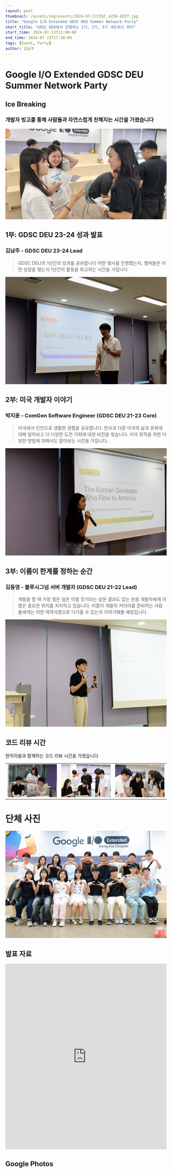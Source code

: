 ```yaml
---
layout: post
thumbnail: /assets/img/events/2024-07-27/DSC_4258-EDIT.jpg
title: "Google I/O Extended GDSC DEU Summer Network Party"
short_title: "GDSC DEU에서 진행하는 1기, 2기, 3기 네트워크 파티"
start_time: 2024-07-13T13:00:00
end_time: 2024-07-13T17:30:00
tags: [Event, Party]
author: 김남주
---
```


# Google I/O Extended GDSC DEU Summer Network Party

## Ice Breaking

### 개발자 빙고를 통해 사람들과 자연스럽게 친해지는 시간을 가졌습니다

![사진](/assets/img/events/2024-07-27/20240727_134048.jpg)

## 1부: GDSC DEU 23-24 성과 발표

### 김남주 - GDSC DEU 23-24 Lead

> GDSC DEU의 1년간의 성과를 공유합니다
> 어떤 행사를 진행했는지, 멤버들은 어떤 성장을 했는지 1년간의 활동을 회고하는 시간을 가집니다

![사진](/assets/img/events/2024-07-27/DSC_4175.JPG)

## 2부: 미국 개발자 이야기

### 박지윤 - ComGen Software Engineer (GDSC DEU 21-23 Core)

> 미국에서 인턴으로 생활한 경험을 공유합니다. 한국과 다른 미국의 삶과 문화에 대해 알아보고 더 다양한 도전 기회에 대한 비전을 찾습니다. 미국 취직을 위한 다양한 방법에 대해서도 알아보는 시간을 가집니다.

![사진](/assets/img/events/2024-07-27/DSC_4180.JPG)

## 3부: 이름이 한계를 정하는 순간

### 김동영 - 블루시그넘 서버 개발자 (GDSC DEU 21-22 Lead)

> 개발을 할 때 가장 힘든 일은 이름 짓기라는 설문 결과도 있는 만큼 개발자에게 이름은 중요한 위치를 차지하고 있습니다. 이름이 개발자 커리어를 준비하는 사람들에게는 어떤 제약사항으로 다가올 수 있는지 이야기해볼 예정입니다.

![사진](/assets/img/events/2024-07-27/DSC_4242.JPG)

## 코드 리뷰 시간

현직자들과 함께하는 코드 리뷰 시간을 가졌습니다

<!-- 테이블의 테두리 강제 삭제 CSS -->
<style>
    table, tr, td {
    border: none !important;
    border-collapse: collapse !important;
}
</style>

<table>
<tbody>
    <td>
    <img src="/assets/img/events/2024-07-27/DSC_4272.JPG">
    </td>
    <td>
    <img src="/assets/img/events/2024-07-27/DSC_4275.JPG">
    </td>
    <td>
    <img src="/assets/img/events/2024-07-27/DSC_4276.JPG">
    </td>
</tbody>
</table>

# 단체 사진

![단체 사진](/assets/img/events/2024-07-27/DSC_4258-EDIT.jpg)

## 발표 자료

<iframe src="https://docs.google.com/presentation/d/e/2PACX-1vRKQXgivTmlFc1eR14I6l_FJhndHoXUbAGDuMgzcq2aIH4d4FSnInnZ1rKJH-1mYLH1rRgDJz-NtnjS/embed?start=false&loop=false&delayms=3000" frameborder="0" width="100%" height="580px" allowfullscreen="true" mozallowfullscreen="true" webkitallowfullscreen="true"></iframe>

## Google Photos

<script src="https://cdn.jsdelivr.net/npm/publicalbum@latest/embed-ui.min.js" async></script>
<div class="pa-gallery-player-widget" style="width:100%; height:580px; display:none;"
  data-link="https://photos.app.goo.gl/njhXvzqUKjUpzyD96"
  data-title=" GDSC DEU Summer Network Party"
  data-description="177 new items · Album by DEU GDSCKR">
  <object data="https://lh3.googleusercontent.com/pw/AP1GczNZ-zYJ0BogyPbLlisDt4Bon9l8-2sWjvE3QdvnBT1DxIi199qeONLhgnRFeSWTdKySN6Q0huWFw4bxR8olHwPKMxr-RE3DUI3ZrHy-vk5rCYRhMLPT=w1920-h1080"></object>
  <object data="https://lh3.googleusercontent.com/pw/AP1GczNRHjGR8qsUooBq65lPl-FDN16wz7ykJVvUl7G50LpR8qQvD45plIfBufY_bBEsGnrdq-82iR9gRjIQ2H9dj3_8SVC8DDx5IkfKDBDxP_XUOat6xYeL=w1920-h1080"></object>
  <object data="https://lh3.googleusercontent.com/pw/AP1GczPNfSK70EmZdfkKcN2jzZJr7OWTxpwzEBMkLaPA2okOFLiR8QTmxAShT3WTrMIaMN876EVKJypXXNXVWz4VWpo86xNn9tzBRYOyostoXAoGaOjFPf-q=w1920-h1080"></object>
  <object data="https://lh3.googleusercontent.com/pw/AP1GczPDU8qQAIQ0DGhfFq_zg68kvjNo7-DuaTowCyp-Qa4HMdorniJZ0RwnJBGfykgvK1yKwXGStf5TWV4eDaxFL-BhdXMXVR_bH0ScKgA1-u7jw6YkkXwA=w1920-h1080"></object>
  <object data="https://lh3.googleusercontent.com/pw/AP1GczOjhCqWXPqfDQArR0xnt5epExEFcOdg5L05hMcBQZzO7guQFDa762OzbEJQ67SKlci1Qgd630FQ8ojxHxVZJxDwM0S2qJFm2lY2YDxjNriUTEioVKir=w1920-h1080"></object>
  <object data="https://lh3.googleusercontent.com/pw/AP1GczMtGurAPkSrKfKZM8252p6q5T65IVqN51IKhJ1GbCxS-x0r0vHwjL4h8ig3qD7rKEdCP14Qcw8fUqgNJg3Zjw1Hpom9SfYIOhdU4YbTaeg6Ldv0BEai=w1920-h1080"></object>
  <object data="https://lh3.googleusercontent.com/pw/AP1GczPlYTPwmtj36RJgzfynJlx7tnNyLWtewK_bec_j0EzYRYxxnExPX9XeIwlG2E4V7wjcRRw46B_zZp9YR1rA21xQ3iNg3I2uG0Uf7cie8ed4wd5jgzIb=w1920-h1080"></object>
  <object data="https://lh3.googleusercontent.com/pw/AP1GczO3ujejK8Z8uJ7Y3W54P4BJeSyVZtDFepv-mMWqXO9HXVp_1Dmc9AwAZ_v6qzV_RxU_XR5s5kC5cKPVmqk49XakE0E9c2X0RJOkKUVIy1du-h0XtfL6=w1920-h1080"></object>
  <object data="https://lh3.googleusercontent.com/pw/AP1GczN5fN5Ok1Q8ZcPqZP8GJn3LF3Yl0XKPpLXj9I2QdGgS5hOOVOqV7CDVEcYNZgnjeAgqLSWjIm9Rm3i9VNAmDfurUCHbBfFdsmsU14S6ef4bBv59Aj_v=w1920-h1080"></object>
  <object data="https://lh3.googleusercontent.com/pw/AP1GczOA2ZTk3j9s6IJApxYqWYSyeakA6yKFW5z4kKSFzJVB6-qpxTWwG9sGRx1xWUAVpgkrjY5hHfexr56I0QXD02Klhxua44-XQ5f5mpleUX5VDWF_42Vn=w1920-h1080"></object>
  <object data="https://lh3.googleusercontent.com/pw/AP1GczOC88hLNfQG5PSQX5Rf_vMLaFFPgaPxvj-hYevUZe7Yhqt--p18rGvqaIkzYm3lJJ8ApR73_Zxn05eVnJtBwdSmFu_U5qTWhKbdMiRen44AGpSGG1jh=w1920-h1080"></object>
  <object data="https://lh3.googleusercontent.com/pw/AP1GczMju8rVETqjJixnzdZJjx_v5t4yUSyg6h69_woilUVJp-Il4Q4Yd9fF3pQ-JDCrLel14cLBnLKUUlABX5-Pw7SrMto0XNwsOiY1KOu7Chlaz8cEHvLA=w1920-h1080"></object>
  <object data="https://lh3.googleusercontent.com/pw/AP1GczOHxsjhBYaPtdF6wNSaLMniC6B7IEbVg1Kos7FkTT4JXrEyLMktXbFQG8zlHD4ZKNJmeVjPvosgCarTbxeXWnlZdVxaITwuZswx0YNUKS5LHW_S01dU=w1920-h1080"></object>
  <object data="https://lh3.googleusercontent.com/pw/AP1GczOG0uLn9zL0AjfGj5YrUqJyorU0CWCX7q9KKNlwU2Pqq8gqIt_VUwokqIJGBN1BfgWW7x7L3Gez5nsMgHAyqmVf0L91yR3i1AlDxHQFNa1IBil080Lb=w1920-h1080"></object>
  <object data="https://lh3.googleusercontent.com/pw/AP1GczMOLt5ooKxL4hOzQSQKRX4TRnzM8adf5iRp8vIKvFquBLQYj190ttLkCD6dYXbUHkMNARGZsJGnRf8a1oKphXg8Fju0E7prfz9JadhcV1JdEcqyO_BQ=w1920-h1080"></object>
  <object data="https://lh3.googleusercontent.com/pw/AP1GczMUCmzLAY5l8mT9GmkHyL1s2Gtzwj4LXOXNC6sOI37qhsi3uyeldubaK3G4Wsiwm3oEvIx-B2HLv24WoPIxsKO0o06Jb_8YEULjP9fSL-gvZUHTPX2L=w1920-h1080"></object>
  <object data="https://lh3.googleusercontent.com/pw/AP1GczNE5LohmiNqUwYx2IZ_3dqLqjh1GOCZft67mJvowEiivNHNU6Y39qUWdzJulBo5S9AZseGEY7B7KRfpKi6GpEzxFPCACdvXbqbjPYBtyHXphN2sMZKu=w1920-h1080"></object>
  <object data="https://lh3.googleusercontent.com/pw/AP1GczNMeAXESVVEwM-81SEYy7Fx0tETQ4vNsKtJbcWalhr7iDTHdaVROgq2qZWRUtpKxTErVH04iQCZHQ9e3Gij7GB32TfQcQua_PMDMGCrVY54cPEr4Po-=w1920-h1080"></object>
  <object data="https://lh3.googleusercontent.com/pw/AP1GczNaFbW0OftV8_S_9Dcy0Elk4i5RvhW4XJegl1du1NdImLSnXuuzXWN9RtJAhYhbO7lKZ9HrzZ4NEAbqyuRSx2JR60fLpyl5m1q-fsqgR2Z3PnGJi0XZ=w1920-h1080"></object>
  <object data="https://lh3.googleusercontent.com/pw/AP1GczPM1o8sGYEsJKWV_ufESwOjMlZ6x_T1uuANsLEewQQe_ybHMt7TG94h9RB1ZJlytDzN741CzLFdVg8RlPZaP8WrXKwwNF12LoeLbxfx57O_ucTqIv8f=w1920-h1080"></object>
  <object data="https://lh3.googleusercontent.com/pw/AP1GczPGFOYKHgj2tH5MG-qt0NrQV-8SNHXdbHCgHGPWihuQ_djNl87fQ-J7RRA0gYlNRL7EYeFatFWTFuIKgHzXK91ICyxX5HcOr6Y2FIGu66TKB9RY-3Fb=w1920-h1080"></object>
  <object data="https://lh3.googleusercontent.com/pw/AP1GczNKVvlaO4SRP_o024ndlBpF1CvUEFGJQFEhBvjQ7Hp3OGk3IkrFU346vt-kXyahNKIX1eRTwQDBLR514-CjZR2EbhMX437HmZ65SiZMUGXhKXP5Dvs-=w1920-h1080"></object>
  <object data="https://lh3.googleusercontent.com/pw/AP1GczPuJAEROJL-j9uq2U3USGDDASxy41xkAhzQFOEfirVtK-mEyVmyPHiKvaqN4Aen-ezF8sDJUh-ZTM-wFyz_OTESEQ-129IWLrfC1oi68M2LOnCU-yZt=w1920-h1080"></object>
  <object data="https://lh3.googleusercontent.com/pw/AP1GczNxX26A6qMN7elcj08EqkyjCoXFCclEUc9kgCbbptjWg4trFWc9Qho0eYiU-xrtDSgXSy_twUSs7xgbEwt7Or7OUYCO_iJAdmZb59fwKsURn_X_c-RX=w1920-h1080"></object>
  <object data="https://lh3.googleusercontent.com/pw/AP1GczP1tPJSWhxUwRFLuWxXx1joyjeuW-bQNuY1j3soK8PiyVcX3cTwRjmapEtSxOFW_gGI8WX_HJnh3brAd5_Hc76H9skxr8bvjzMUB0oRT7yEOGLeueRf=w1920-h1080"></object>
  <object data="https://lh3.googleusercontent.com/pw/AP1GczOzh7doTK8yk3kxtjGOu3LGYtDpp6wqh7B9NDDHV6wUWaTC4-heRzILXWVNXGuFCouSDHVeTSgZQfN3KTPLiEDI6ghPBXFSBrsOOUbFmYqimc1ub4bk=w1920-h1080"></object>
  <object data="https://lh3.googleusercontent.com/pw/AP1GczOw597ryTWusEqeamjlefs7hAk6jB8AMgdxDm_5_9vvsvonuFE1lWOrayqWYXCZYau1G9VvWHWAxPMwghvmqWUJcX0o07YMmtEIJJCc8_u9wY9OetO0=w1920-h1080"></object>
  <object data="https://lh3.googleusercontent.com/pw/AP1GczMo-IJk6GstshraBwCwgWh5GTHvGFdLQ50mFRfCQKPQB6qePr62F46Xp3AI-uzB04h0exOHh9hNPWJaHwsWm97QEy7fd3gqqRTvzuw1KZw51eOTQVLF=w1920-h1080"></object>
  <object data="https://lh3.googleusercontent.com/pw/AP1GczMKq_JRRJFnh4jWEd_ugnVxT6P-YYU9NZuwXGQyceMagC6EBw4tPGbtNJuH5gQDcGL4MhoAJv1vYFeX4GSvAMDau3R_J93hFcYQNKFr6Er9wXwMd8y0=w1920-h1080"></object>
  <object data="https://lh3.googleusercontent.com/pw/AP1GczMSQYDQNvpIus_-NwG0EH2A3FiF6tssHWDvRCaxsHSFEz7Hl9TMUQRzpbdLQ2N2DVA1uzD_E-34iVeiNx7H6ipXSl2xmFY9fDm3GqhxMGykMxcxmbVj=w1920-h1080"></object>
  <object data="https://lh3.googleusercontent.com/pw/AP1GczOAp1LA2m_6o7cW3UldAFBnHbZINPRn-3sonNJquuImf9eTKGR-ZIgP-j1RN1yXCDlgMNDwOsZhPkW2MYTbMwEnEnuS9GEDesS6G4HzUSgrm7HdM8Zs=w1920-h1080"></object>
  <object data="https://lh3.googleusercontent.com/pw/AP1GczNuk_PmEM0yNK7SNCkFNxkt6hlzZ_RcXfaNcwQEhEYrV5Nrub_J8Z23hm8sLMJVLqMeXLUIhmmh_Rg9fTJOhUO9fO4-gBmUpdLXaFDmIjRKlQY1qqIa=w1920-h1080"></object>
  <object data="https://lh3.googleusercontent.com/pw/AP1GczMqQUEpBT12LOTjhxUmPd6PrrmVarJiHqgZEvvxKI98B_T5PdQgR1BFl4VkToSgn0tRCtOKQJvhWkXiSqkWOySVVh8uAjap9RV5vlySALeksCTjxk1u=w1920-h1080"></object>
  <object data="https://lh3.googleusercontent.com/pw/AP1GczMFT_imkSNpo2yE87uS5522__n1ujENGT1uSJv8DLyrtGfwVxBROCjQF0iEdPyPhEI-QF1Qa0svom36SuKnHqJGkmqgTd4NDm2phXAaqjNcQOvKMMzd=w1920-h1080"></object>
  <object data="https://lh3.googleusercontent.com/pw/AP1GczOBDBwQVayYsnA0_v1t4o6QXuQl1IpU2HyLElW2ux1egRXnk7ASRCjguaOf3NN_wLc6CraYtz5w6Xm6yiOsz2Fy9U3x7JPTwU97Pf6wMrSU4F80IHGP=w1920-h1080"></object>
  <object data="https://lh3.googleusercontent.com/pw/AP1GczPSP1sw8cvpmGS-YV212_XwhXub_BgPb9AbZl3_6cON7CwRPCGo4SpUsxcB7fRdaGfYopakOyHXTCHcvthG-3pW0b3c_eUJ0BnHIbPcmjF7N214vHJp=w1920-h1080"></object>
  <object data="https://lh3.googleusercontent.com/pw/AP1GczPsAxpokl91mM5gXsm1nvthURkqLW-yaUDIverswfxoeKFh3GIVWH0ykKqAu3U5YIE5jdoYG4voTwRyWImmyEpaXdTHslNkML3O0HrwP5bFgBWIjjdd=w1920-h1080"></object>
  <object data="https://lh3.googleusercontent.com/pw/AP1GczPitv33pnIyYhlWJAqiXyItGDysiiGA887ChUqb396PGwY49fyN-ww3klVVn8YIo3c0xZSCOWgEvH81siE2gPaeDqYttiYBIuIVXG_3KrXT06t8LqLR=w1920-h1080"></object>
  <object data="https://lh3.googleusercontent.com/pw/AP1GczO8kM7BmCgmW8TRTKovP6wZbsLdwbhew7vxtHP3jXOhqUl9TBkQm5GGQ15UQztUrxX5Q5nMyJpmrpGYCPDIFGOcPVuWCiIrBIZeEJ6Lo1PN5WvmJMX6=w1920-h1080"></object>
  <object data="https://lh3.googleusercontent.com/pw/AP1GczN91Sj_E1EaAnRzSXqnPyaihMKzkTlj3BsOES25bA_oN5ISp_nJ_sz2KsgbvkyQ5Fe19k4SEw_RwQU6Jv1IDcdIgYsv2gitI3jKHj09y-np9aafPgUU=w1920-h1080"></object>
  <object data="https://lh3.googleusercontent.com/pw/AP1GczM0mo31FAsAUUmLa_tjrRvgyy_y2YqmzPWIevgENIpSZ8USDN99h4mS3FaRKLkP0feNwU3fqwOqTzEVg84I-S4bxPq3FrCnomTDIsTOotTxXbmR49nP=w1920-h1080"></object>
  <object data="https://lh3.googleusercontent.com/pw/AP1GczNuwqQTMFuqJHAdOL3HhY5CYk86gA0WFxYCyVTty0QAuWwXgoIu_VWU4GAYBFWpVqME6y5jrHx4K9FsNk---H50kaDR9FM9jpEVsfrVCFnwu6b3VarH=w1920-h1080"></object>
  <object data="https://lh3.googleusercontent.com/pw/AP1GczOsQYmS2dF8k1fQxluP2Tauev4H-NyoT-NarjuwJDtmDtfuToIOJ191BmC5q8uz9MYV8Fmc25v11DVbS5zghrecj32vkNf6z_AUieU5rRkRwCS9qOjy=w1920-h1080"></object>
  <object data="https://lh3.googleusercontent.com/pw/AP1GczM0JoBFFP9eg37IJtIa_UwrBGfSS3WzIt7X4xQwnrF8THuQdPROvpPl2bBhCgkQhQjNE_wlNb0VvyZtFn7Vky3dWzZX2c6r7Wz9ctNrEaciKncRVnHl=w1920-h1080"></object>
  <object data="https://lh3.googleusercontent.com/pw/AP1GczMwSClYtE7qoVcpl3-2wP9vRD2KOsdw7Lip59LZ2DJwogAEcE2Q9gmOyDvzgbDjGV-CdGwBzX1s9CLAQnTPNKYDIOd9YGuSd8vd0QfN5ZKBUzMsrd3w=w1920-h1080"></object>
  <object data="https://lh3.googleusercontent.com/pw/AP1GczPe79YzqDSFZfOBlf814VVqkCRIOGMz-f5BuDhG_lTl-wJGbej9qiBEInEnpyUAxUXIrrxOQTpiqTPVuXrlssjb2fZfUeED8C_Lb0oqDwu1lWQhLk2E=w1920-h1080"></object>
  <object data="https://lh3.googleusercontent.com/pw/AP1GczN3TUCB-rNOC6uGTnmsPMxnXaZKSUTrCeOjjxHYpaR7ryZPxoHl0EZGFzw2hdYjcOuji70QZ4daULR_3nQKM97qoHHEx5mii-MOCsKm_nh1RwLl4KBY=w1920-h1080"></object>
  <object data="https://lh3.googleusercontent.com/pw/AP1GczNkWDeyWtfaHuMTdX4avS_B-F0VxNCnT9t3KfGm5ylEzr_fK6TsPhad8p8WF_2_U_1yUjs6uM95XreKpSHxBgXjWaORaixnrQLa7g33nRVeI9D3QRgL=w1920-h1080"></object>
  <object data="https://lh3.googleusercontent.com/pw/AP1GczPuJlUAJGBWIpykboMXLqqnM5PdW-bu9VNudmcqFByVpllh-w-uNV0ng1UbW1V1qTaBVxSdxAMuz4Hjz8_iwcWqbmpDmdSE0IrvJbW7CmTpwjPh8zLd=w1920-h1080"></object>
  <object data="https://lh3.googleusercontent.com/pw/AP1GczNF3GFLCfZ-7yLPd0dYkzAdVmg3Uz3Jf1TKMeHWzpjS4WEdeyilKhodH0vwzCBMH0NXYRaVf-S1qH2JOyBpHEkgwHwBmiRaQsSSiiQFUm_6CX_KhNew=w1920-h1080"></object>
  <object data="https://lh3.googleusercontent.com/pw/AP1GczNMfaC-x03Y-M3WpnGiCW4EbR9OxsLMKDrU4HuK6AJ35vYSuRGcZa97_p09GRiKMCjVKiDBslQ_yjEA1XMSDkx1IPjKSlkScC6bka5qd9VS_ZUILnzz=w1920-h1080"></object>
  <object data="https://lh3.googleusercontent.com/pw/AP1GczMmr9EGJfnKBarrHzAmNjGk4feXoiwENGlZDsuaSsI_BeRSgFQ0ZLZJ_IHjiCidjCAEk_VL_Ngyba8yeb9DfDeXtQfiHKhYNfa9QJDVitXjPw1BV7_Y=w1920-h1080"></object>
  <object data="https://lh3.googleusercontent.com/pw/AP1GczM2BEMEpQt8dXQuznH0mC5JlmQvIdhAyZ7btuGYvCgNp131X6UfcDom9a_8Tr1sbsnkmJanaq3F1RDbT07dM4FWPABhOGHYdlTAkBW8ipP4RQpTTI-O=w1920-h1080"></object>
  <object data="https://lh3.googleusercontent.com/pw/AP1GczNRBYUzC-XibW-QPBW0T1xgFK5QGsfIj2pk0rOgX-DRoRuH55A7cG3F4PPDoVb2OGsb8Cdr8z8P6H5XwA3xPPrnYqqH6NuRnTX5Fz3OV8sR4oXxmtOT=w1920-h1080"></object>
  <object data="https://lh3.googleusercontent.com/pw/AP1GczOpahnyHrQPicF2k2dEEMp_JKTX4D6AfxNI0QhPEGoTBsvsCyFH6vgFBxWsbZWCuiUIFtu5Lp2HZwnD-PEzwMCbQ2f9qgVusaWzuq-bjEfKmf1v2mUD=w1920-h1080"></object>
  <object data="https://lh3.googleusercontent.com/pw/AP1GczM5izAWmbJob53KHXHDWlqZcYWps492Z5vbiPrAKfuaK2A9KM6nxL6eMNNFUbqEiEEuuZufTOkNBdiW8hGRm_WtQ9gU-eept6UnBuS6NqdtCNUSi7LJ=w1920-h1080"></object>
  <object data="https://lh3.googleusercontent.com/pw/AP1GczONViRDTzg-b8M4qLVQlApXin8kTkbirLbCBEtU3RLoiZlCdSHuG3BJnmLk_w5abg2plh4vWvTxGdOVuOrixld_hjarsVZ8Aqh9JLN3qv0XJgb-QkNr=w1920-h1080"></object>
  <object data="https://lh3.googleusercontent.com/pw/AP1GczNyE7BfeKt9uq5w4UX69-OkGGRvP9JYFQCvLQbtquHKo-Uib2wpHGShaV2M8J1Xxq-HwpHDzcAMgy3cvNkw5bvuX8AhEA6PExMl59_g_iXbjOwY_nXC=w1920-h1080"></object>
  <object data="https://lh3.googleusercontent.com/pw/AP1GczOQt5CcvyiHoqopUtGDQ4WM_yQcihA3Eb-eh2tJUO21iKEOWvZr7Qc-EIHHT7XTm3l7r2kNkEL2BQxd7CYQC9ikRPqUPl-uK4H-DXnADWHD3R5IhJYW=w1920-h1080"></object>
  <object data="https://lh3.googleusercontent.com/pw/AP1GczN7Re8DmDQcaNTc5-cLiPCwdN9An3QnlxGdZDiaPsd7_9ydXzGRjIya7VpCfET-TQ8WHqd27-gTJ8nVr2mnNIK_569lZt0GBOSe8B2Swetp1lMO8mx_=w1920-h1080"></object>
  <object data="https://lh3.googleusercontent.com/pw/AP1GczOHmP5QHrvMHwVaIyzBrmEsFmJSRtwizhHfOTVth19uXo0OXbVA9vHdARq0OjcJ8h_Nd_Ydw9txkCyBRoi0qdj7nCzHNO2A2DFe5_dEa-yh20L-N0zT=w1920-h1080"></object>
  <object data="https://lh3.googleusercontent.com/pw/AP1GczM3zvOxlaoobmJWr1No5EaHndyognW95-07CSPHjTHPLELXMaMJt9QG2DQPZXehJLZ-LvdlYegQ1NgADLWsNPEHdOzwATaOuKwbcWL88QJydz9sW0TS=w1920-h1080"></object>
  <object data="https://lh3.googleusercontent.com/pw/AP1GczOD3jk9PrBZk61314kUmv55WxydMVC4CjpR1sJWOYSFGlrzPj935dBVmr4DpDV2snDN-m4mDw5mkEs_vj7LPcfMlimxfN4up8gZ1d3gJI6IeJ7MAa8t=w1920-h1080"></object>
  <object data="https://lh3.googleusercontent.com/pw/AP1GczPwG6v041f0uxkR8RWKmDB_UqSVk1guAhqW4MirSQTcs3EYT27m2wNa8J9HWu_Wr_MieuqON5WG0x2CusdruFcGFHgwFT6Ef9sy0ycli2svlXnaniMD=w1920-h1080"></object>
  <object data="https://lh3.googleusercontent.com/pw/AP1GczN4Uj3nVpwy4ZteC2ErLQKGr-K9auKQINqDMWUkfFFknPiFBOtNL32fpC3OOekI8ANzrleu4nS8kdKqE1qDd92jDZcOZatGot1nyfdicgfHayxMrzdU=w1920-h1080"></object>
  <object data="https://lh3.googleusercontent.com/pw/AP1GczPCZG-LWei0g3FtaI1sqTKGb8ZpUWCVJWVz3F4nmE0HwpSGk3KY3jX9U5odcNuWREf7NlR9P4qrpqoGeSTDYCShj2TcRbyyC0yHvgIwg2sCkCWuJVq3=w1920-h1080"></object>
  <object data="https://lh3.googleusercontent.com/pw/AP1GczNdySGZo_OjQbrG0Vl1mDj9iZELaZkrjED6HXfRPA_sFzKR51RtCP9cOwv_oB4PzK3RBaEcr4XHtTl0rW_NAWQhcMS1fzCNebX3jSv8w1XVyAKUSKPs=w1920-h1080"></object>
  <object data="https://lh3.googleusercontent.com/pw/AP1GczPG3Qw7N4HYrHyIIQsKg5wAE5GLRjRpPgiv7THYNjRrDgaWv0E6AbLyZJ0a8u5e95pBlmPODqNVr89cBdlHxeZLyLOzdzv7TTxGvN2SenteM8xiIYX9=w1920-h1080"></object>
  <object data="https://lh3.googleusercontent.com/pw/AP1GczN3hwwVgTNnYPHU_J2S6fVeTTqF3GmciOxNs5jUxa6yqIcLJIjCt80wme3AZfHamYWHXFBapwA1vS2AwUK0UXJ_UdGSMdLqoDF7h3hvvqgnIUm_6wi2=w1920-h1080"></object>
  <object data="https://lh3.googleusercontent.com/pw/AP1GczO9me-J9cibnZfdJBfKBz65gwVRSRrVL6RmMd_SC-TfGuOKY0FOyRX-3jYC_QMSnd_6zvkx5NDuH1FajbUHYZWLnDheJd25xiVrGcs7zDxRSC2F3a5X=w1920-h1080"></object>
  <object data="https://lh3.googleusercontent.com/pw/AP1GczOn7YTTs-NQToMd9AmTyHuRAX5rhb6jxhGnv-dS1w37QkrNVwIdhB2dVtLNAZa-0YD4CMKCQ5jO50dbwjgWCopqza0EvHmiOASCR8hvxX80tZzJ5MnV=w1920-h1080"></object>
  <object data="https://lh3.googleusercontent.com/pw/AP1GczNARayoI4dzo5GOh-1APzXqnxUquBJW5rQaCGm5ptX5AeUb4eanbxBTipZVLD0SRoH-K-j4weO_JU8WZ2qwbqSDSO6i47jpCN-ZpXAY_3ollcb0-XLL=w1920-h1080"></object>
  <object data="https://lh3.googleusercontent.com/pw/AP1GczN7nQWy8Iy9Qb-ykNugLaji-2vy17d8hJQ6IkrkCsHnAaelJMfH0pBM6yCII8R8va9JVsl_3YvkhoPuxrskN2f1QGAFMwYyRoKrkex-DCOpo-DY5mlc=w1920-h1080"></object>
  <object data="https://lh3.googleusercontent.com/pw/AP1GczPRLmJx1TK4hMToX7aVoqWu9OZNySaT3Lhff_Qs3qn6poHhJ07vYo1idhfosLB1EjUiu6-5DhGkvyYpI2PLFKGaKr5n8c1EcEE-7ks-naEs6JkXdgXi=w1920-h1080"></object>
  <object data="https://lh3.googleusercontent.com/pw/AP1GczPZ3EFuP5mym7xGV-t7Z5owEAjthUNJlQPP8NcM8skThHmoZAxyTgVlGwYONoERULCEw9-3VhlmAeBJGiuboYOhxp56_w1K9tmCCmy6RsdM1gkRcYJS=w1920-h1080"></object>
  <object data="https://lh3.googleusercontent.com/pw/AP1GczOVd0W1hTEs6QN_ZLzv1aKuoaakAgtQCGZxmhRH1f7xnu3LWwwvQMl967dPU65XxOd5-kg63jbsx6m0MP31QnVZoC3Ytr3XkU1FrjZSV4dKI6M5jFkP=w1920-h1080"></object>
  <object data="https://lh3.googleusercontent.com/pw/AP1GczNtvbJ43rplOmSHNXLTWQlHNfjBvctZXzAY4B5J6ItcpRZD5cav8k1gpaoLivyDUxtQ2sdvhcbP2T54Ojbu7BBG_6ETSIj701GyRLl8taHZHIIdhnwI=w1920-h1080"></object>
  <object data="https://lh3.googleusercontent.com/pw/AP1GczPKi67HaiwllWDh5V0bxVT7HB6Yj8-XkcSBjWQ945tjy2SDF0nnJcUAsDJPvewkQ1mEVOxzt0IfrXv_336qDqnRbUwdS4EkP-olE0kVKyuZxt24McVt=w1920-h1080"></object>
  <object data="https://lh3.googleusercontent.com/pw/AP1GczO44zgPk-PT796gZIMJG34AuMbyUnT137OGhglMABt8EdaLqCww5amHvr_vpYVgjzFy5QPVL2mqq2BX2FS7VIlQMH8ubA78KQIvw22jRr5NWJFhIvAS=w1920-h1080"></object>
  <object data="https://lh3.googleusercontent.com/pw/AP1GczNAvi3aqixW0M1AYC9qz2LC_6q-HscQesBgsP3IjBlHHvF5vGU1bEZSrSGIO9jTZcYGgECyfkeuyEKGTiUuszda-GE0fcCDRbHgNgGAPklECEncTLQs=w1920-h1080"></object>
  <object data="https://lh3.googleusercontent.com/pw/AP1GczMwwe4iDlu4aNACZhcjV-UlCXzZTDUQvCWKoA72gEEovt6IVEOg5yhz08sm1SOqj21kAcMCuKlaFuHqmTP6fGT9rOXTPZsATN7EV1ESddubj32R4cDr=w1920-h1080"></object>
  <object data="https://lh3.googleusercontent.com/pw/AP1GczN30wtmUhBsImLOybvqlDLEoN4bekMD7GEwwG_ap0EQawQWQFY58toHYy4Ce3kfmhfj1AVIEF8489XxlzloKXLRG2uxI5uzvOCTsxpd8yyikMRcrYr7=w1920-h1080"></object>
  <object data="https://lh3.googleusercontent.com/pw/AP1GczP0cr-2npmnd5BkpBgmXEGWNITf_f2sh0TlBMk9zO-1GPxMDdLssLbEWfZbaJzYxZJ34NKN9qGYpQ58zutQ_-Aw4FI8IfI24tT-RECH_4X6cIA4uPAb=w1920-h1080"></object>
  <object data="https://lh3.googleusercontent.com/pw/AP1GczOli8ZN1sxYoYg7JIxGBvJQoSdWWnAdRJj1DJgupknYnxQxLZO8bAVKVz_1dj859b1tfDOboDWyQaF5duWkcfU5JlJYsVFIRUhz2U_VURs0J-1_r9rj=w1920-h1080"></object>
  <object data="https://lh3.googleusercontent.com/pw/AP1GczPc1Fell7Cx2wDM4w3T1WUg_tpwZCbCHgBAgdP60kSf50jB0yhBnX373WH0A7XA8__SkEulG2VT4CR0fNCxD6kCBVTMtqBS1yR9aovvuvD2I-PhJ1uI=w1920-h1080"></object>
  <object data="https://lh3.googleusercontent.com/pw/AP1GczMsO5_3LglLvo22BqBXnUOKzx8HBGuM5NWifhAHphiL1ZtUo01AAFLbtcjpGXVL-a_HFUxqMPYX5_saASkXiBdnFRhORfUofLhsAGKA9GY5qHk8gICc=w1920-h1080"></object>
  <object data="https://lh3.googleusercontent.com/pw/AP1GczNTaEp3DnlnkUzh9bfNV5waWBdYacpxMlK9454Hw2EWxfkehNt6VhGLUJKP-BIu55V4Ri5MylJHEEOQMLxJfEx2uBhrnwk9YeJ_k07Vn5K9H0kk5Eeg=w1920-h1080"></object>
  <object data="https://lh3.googleusercontent.com/pw/AP1GczNRZJcHy6LoCKKSbUzA_jG2hWmxz7gzCTUXYdcfz9qnz9WZQdByo85cIMUVJW_cz0dGI3CsX5ZJQlNt1WRbiyrr5gAwWfKZlwQCBbc87XKRZWg3iBlP=w1920-h1080"></object>
  <object data="https://lh3.googleusercontent.com/pw/AP1GczNIV5d0SO4UctHhwUZUJey0DDLr5nSvrjDl0mSr7STsAPxMXOxHenXviKdC2PeI_vyzblcCK-Oy2BxXwBO75oo5O6BPvYI3rKFqn-Sa9QILSvkoEbR9=w1920-h1080"></object>
  <object data="https://lh3.googleusercontent.com/pw/AP1GczPo-qoGyWM9L9X5YCdW-aOmTcutgO_McJqEbmDDnVHvcX9jt4ZePqqjg57BAJriYBwT_qZzyTqXk2oVLCSMGnyoK_faRBQxeFLd3C4m7xBq960T95u_=w1920-h1080"></object>
  <object data="https://lh3.googleusercontent.com/pw/AP1GczOFCWgTIXXYuOOOJTWORPkhwyC1DnptxymPoEnSdpZoueuaei7vcdJUN6UuD2Khs_z05mRCh3Em02pOkFgNxyK6qM37ykDo8fqblMDXUM6Qr9lQQuKu=w1920-h1080"></object>
  <object data="https://lh3.googleusercontent.com/pw/AP1GczMx0KNDCmKkn_lUXSa3waR_GkXBn1fMsN4T71bIikEl0I8GI8hIZ8AKF35Vr2CR-_K95yrUaVpg_QGHuwR-0zpsFy3-v5artxi8Dese_fmJiB3ZB0Hi=w1920-h1080"></object>
  <object data="https://lh3.googleusercontent.com/pw/AP1GczMzEN-PcchgwOhH96ZBgsPC0VvVsMgAAV52ZTLDRMQApQNQtGZo2yz8_0TUyhHxPdPBQYWVFFJOhp8kPOyyZ7XT7ZBKXXg3yjBj25KJpAbPiN9TuhTC=w1920-h1080"></object>
  <object data="https://lh3.googleusercontent.com/pw/AP1GczPz-fUdDpIp5tjC-VEVsL8OvnxEldELuTycS6H-My6acc_Es_rDVn2Yqc_Oi22A3RgbuCagUWQ66655KZhxPUqYnNZfSj5e7Jnnf2e8ADs4aUmzSeED=w1920-h1080"></object>
  <object data="https://lh3.googleusercontent.com/pw/AP1GczOval--2jy1rX7RlUUbkNOA3f_1V2L_3wT8tf0wecRN8k6qtCpk2UheYRXZLulifzhFXSEKHL_1zhGnqzUOECtYZw7Kpl12IPjRO-ETY6Z5rD14kuzv=w1920-h1080"></object>
  <object data="https://lh3.googleusercontent.com/pw/AP1GczOTBoTLjLAxPOkHCKfjlBWEJQVERCecpfVZyf1vgllC2Xf6DCQ4uOtuN2ebZaTfd3ogiLC5tDByRAZtwEHf6jCGmUZTRhlXazuZpLKN-A2LNHWvk2mz=w1920-h1080"></object>
  <object data="https://lh3.googleusercontent.com/pw/AP1GczMLSzsxW8bAZF02OB8hqotOoldR_E7tpUa5F4XGsP29BNwtbEWg3qYsWuMU-ipL8i8xUM-Vwjgi4eWFC5Kab1z3CAcirRRpFfXDA57Gb4Sb0U668ZlC=w1920-h1080"></object>
  <object data="https://lh3.googleusercontent.com/pw/AP1GczNZE_mu1vAyzQl30HPB9mZWIF0nkW0oebMhmwCCf966y1ni0AjjLSFvYrshwd_a4m9KgaJKa7_hwK_wAuG5ZnJPBYulFwmZXW8KdgD_9uqs1HRRuanm=w1920-h1080"></object>
  <object data="https://lh3.googleusercontent.com/pw/AP1GczP36agZ1goubZrUKqP3P5n2PVdxUrTRbC6OfM7oXHWjxhBuqKPs0NNYf673XbdVmrmo9wI1KBxgY3L2ZodjZXZpWIRKC_5NUxAXxnUGQde_cA--NjF7=w1920-h1080"></object>
  <object data="https://lh3.googleusercontent.com/pw/AP1GczMUnYdHlSU6lx8zE_qhAZwb1Ipgjm8BoX6lXB7bKflIjhGc0tkXsj52i_e62BRCgm2zhrEBrMdk0DLF4gHr8igOvcCwlIANSdCVUJVIwD8QdoUuWQuV=w1920-h1080"></object>
  <object data="https://lh3.googleusercontent.com/pw/AP1GczMI_bf_kjNrdPhKc0H2a9IZvbL5qHGegLorH5PBBoTjKB0JnpvXC9b9yhU4JVqPE7g_Mzv_QmIvTJBfLIm3pPJjNZflV5l3jV6vrHLs3U9o5QS65HGA=w1920-h1080"></object>
  <object data="https://lh3.googleusercontent.com/pw/AP1GczPjs_1-EJ8ah9WQm94IKL8xQiIyI7czCrCn4xolRXPWuGvFR2SpXKBy4MtRDZWFylHlFHE8Y3fRo5P2eirWGI-IURUuNdkWz7TMI3HD15efrXOl5lG6=w1920-h1080"></object>
  <object data="https://lh3.googleusercontent.com/pw/AP1GczMUcAREabt-eqpIlKJJF2yTeDFUn5TVRj-aNubaMYA76WQO6Lsb0_7H_BwLI_DYBOfpT-y2R2hYyTjwoVAnyMn-C-Xad7bb9p2hAAwKhagkqaumD1ms=w1920-h1080"></object>
  <object data="https://lh3.googleusercontent.com/pw/AP1GczP5IYZsTzOVK9aPHbQe6pPDnKnpozDkBiK8F3NKEkp_0_wSG1qz9sFbTUFb8MqbO0Esgsc26mbbjD6lCoGLj9NtadOnEtFXx5irUEprp-LGR7f6TkJZ=w1920-h1080"></object>
  <object data="https://lh3.googleusercontent.com/pw/AP1GczNkXd3kHB15l5pz_fq44RKijIWGbB6NfL_qAqUqm_7iCege8HnRFWJgPM8xClWHkz5ft9C5vX1t7P0glgfCCpKP85GK1R2gBb8ZDwjkKH5Aelib0qEC=w1920-h1080"></object>
  <object data="https://lh3.googleusercontent.com/pw/AP1GczN_TdlAxMkgtYqPg4aMTmeUjySSqUDhvnm8IeZue-A3Wl2r6w0V9s3lVOpOdfTfCQlA6CUQ4wKztXc3ynZoYNd5Zkqz31myVjBtf-T8wOeoNGuEHbZd=w1920-h1080"></object>
  <object data="https://lh3.googleusercontent.com/pw/AP1GczM4og11U3NAVeBGVKV9oiwgQdq0KNZbQxARdoHmaSAteKCvQgXa5ZCL27sN2mKvHDSF1Zx1SVcGA55IxD5_5oPaD-ATzTxZQGkvU3DNeXXmnlkHOBec=w1920-h1080"></object>
  <object data="https://lh3.googleusercontent.com/pw/AP1GczMtfOeQbpUJxHI5xAwNJuISz3qO-kBr6eF1Hb_y-AItpxRBijyNzr0gBLnp71Dnu4Z9iwMq4CE3Jq4w4V_KJvA6nrqfaagv9WAoLX91qdvg5yXdNh45=w1920-h1080"></object>
  <object data="https://lh3.googleusercontent.com/pw/AP1GczN4mDtsyUkBlCucxFeE0UHPyVDa-y3iGlnm2_XbaL5w7aAZ8bGNOl1zGl6vE9bChbdGI3lhiyJ1SAX9RYiwJXVdp_ntapzN5i_HOyCBrBcnuiJ_hqOm=w1920-h1080"></object>
  <object data="https://lh3.googleusercontent.com/pw/AP1GczMP_yYIJqqAH7FKvk2x-wI5yD-zdzuEcZRCw1TYOXrzHzvFXYcqKbrizkFZPlMjo17tdVQmp7xdBNQx_syQZHIBqCvLyOK--N8DhrgbbhULSUQ8-CCV=w1920-h1080"></object>
  <object data="https://lh3.googleusercontent.com/pw/AP1GczN-KwIzhd878lIaqhWZpnN1qklnM2ul84aXjHuM8cTISBV_qkVw7GV7w9F_URxyPR63WtkbnlZVjNIwHVR0bTcB0h6uNdNssONEIdMvHr9SheIDYn87=w1920-h1080"></object>
  <object data="https://lh3.googleusercontent.com/pw/AP1GczPf98QBh2k5OatJedWf27H1xY0L0C7LZn4QNpZDB_yO1w9yJN-zd2dng2yF7neTTtPkhHHm0X35oLo3xLBHpcr2Iadqf6Jt_kRRnAvNnvawLaOU22J8=w1920-h1080"></object>
  <object data="https://lh3.googleusercontent.com/pw/AP1GczMQC11cTbOGs233hwpEwm6J2_vRvaGxTXPgPheFOvI_KvCfE3tNA97KlXdHGw_Cyy3dFXhbv_8Chn8P4S8dB91wJ_tIOSyCBVIYHsQWVyosFWYcB6Fg=w1920-h1080"></object>
  <object data="https://lh3.googleusercontent.com/pw/AP1GczNdRqjKst6nQUKH5Ny0T2fmKrFGcaeVN44NAEphRNQa13-2uXjG_dAvmHMU_rPE_ZyHta_LJ7X2h6aIsOv4DsdEb7arjcztZgsMMFoICyr1zxrI5Cax=w1920-h1080"></object>
  <object data="https://lh3.googleusercontent.com/pw/AP1GczObXG2yk7iIPshRLQx7Y6KwOYClMq38zoyzPtRYayqduZ3__t8FHLZcC82MdySPtJMYAuQ4ZkPl-OTT1hmVOZev5t8Ycos9eI_6cwx0LPPs27OKKMrx=w1920-h1080"></object>
  <object data="https://lh3.googleusercontent.com/pw/AP1GczNDCSHapIf8TZNMX_KCssHZfVdt_PtXDQ11coN_3C6ubv7Sdfx5uNmoNmlDu7vUc9NmqmUgC8UlsnGzyaQUic9WivmJVY1_CbcU3CnaCwol1CjIpR50=w1920-h1080"></object>
  <object data="https://lh3.googleusercontent.com/pw/AP1GczNZrYbqiMVjfAYaXgzfxbwLMkMzO7sjAKfRI85ej51B-rnYCn2JZbuodJiL5uIKsG5uv0VOy8jKUG_lUaMg6cpJWQOil0CbNHOdje75CPonraQrSzAF=w1920-h1080"></object>
  <object data="https://lh3.googleusercontent.com/pw/AP1GczOerbF9lTc7PCBuJfVoObohBljBGw4EU9nBp1ldgqHqA8337b4BMuo2MAmO-JeG02RdQIBeaw4rFTJVfYFhYatt7d0YWXqxOki2r51W3y7mlGkpyatf=w1920-h1080"></object>
  <object data="https://lh3.googleusercontent.com/pw/AP1GczMBAmuR4DRuvaVRRwYz1vfjHBw4if5HJ39_AhsoqsZzGd9fmQUhigYIT0qBRhNctrVFG1VdD2slBOOzKUmUrlz_v1XX9YdOA3lCku1-CJgK68uX-94c=w1920-h1080"></object>
  <object data="https://lh3.googleusercontent.com/pw/AP1GczPa2MUCAii33M07vgtrIy08eCk7xpTJwWs0sOGyZfqN_d6HrGd9EAVEeH5ocygnoX3e6spmD23cOoYs3HOQxHGU6HlzYQkZ9u4PRYAiVoMZ7-crgAzW=w1920-h1080"></object>
  <object data="https://lh3.googleusercontent.com/pw/AP1GczOw0QDhEg_Z1bsXfcFyTBYPl0mBWlgkCOe-8ekXvC7HCGcUNIaab6a6ZSPU0IpfMM-RQTO5phKnbaLcybw2ZqX735AX6wBitBLpS6GHrvccrf3LVA3n=w1920-h1080"></object>
  <object data="https://lh3.googleusercontent.com/pw/AP1GczPbxdGjIuZPfbF5lqS6XcqJ7qjLmhyxOFx2_gr6svjP0GtnBN0lmnJdag17aupsyYziA7qduFcWH0c8CTnbOe89nqtTYwokY1tYeVR3f1fBAsZ6nq11=w1920-h1080"></object>
  <object data="https://lh3.googleusercontent.com/pw/AP1GczNgbC4du83wxG2FXHRWlwPEPrkZD2wTGP71A8-afeduSS7qzZ2VCZW6Ts-foMZjBvmyQToeJIDnJGeCSEpZctyJtYJ00a1TBgTOxkMCsCYSGhx7Mcbp=w1920-h1080"></object>
  <object data="https://lh3.googleusercontent.com/pw/AP1GczPmuLCuzfMs1bHlteJHdTuQZkl6ZsPbtkb8Kx1f6WsAfepVhDCgl0WKUPRWi1rIK4EsDBsHfxJbODLbY5i-pn5deFhyG-FgomsYfal8Kwel2DHilY4q=w1920-h1080"></object>
  <object data="https://lh3.googleusercontent.com/pw/AP1GczPHeSMFT1F0juMWg_-aieD15T66b3K9wwNMdtiJNWCKf8kexaJLBRIH8mvHCvHF0rB88fXoNAl45RF57xEiokhiv6RP5Y_LvEhRTLO4sVAjubJL4bPF=w1920-h1080"></object>
  <object data="https://lh3.googleusercontent.com/pw/AP1GczNvdbJwiNBNUG_hlFDOlpmvehyPd2Gwg3glkclWEw_WqXmbg8D_ERrzTZbMDl4D2SN6QsqJNnb9eqAZipRuZVJ1D2wKDR8DrWgHnYMrAs5tjFq3ZQcq=w1920-h1080"></object>
  <object data="https://lh3.googleusercontent.com/pw/AP1GczMHn9bu0d5RVrI9vJ08wFzkrgLuPsmZ_3EQ8HYSq6mm8cAZXWgzf5ZoecnojZcGsKVTmW5k1eacDEWZG26-NSHwsoxsro0TvZ_iBLPLr1OGeniGGf8o=w1920-h1080"></object>
  <object data="https://lh3.googleusercontent.com/pw/AP1GczPYxY8mEqn9So40E4zYfsIJVzR8-EnHLjh7Kw7sD7QhVHDSkx-4iszJ2wZ7LjRzvA64zwfssJRgdiqjdyxJ6volf8mNqysRAO3VH7pnrprTdH8hOKTU=w1920-h1080"></object>
  <object data="https://lh3.googleusercontent.com/pw/AP1GczMfVd0J8MxTrX3Gky-unsafd9MOKoJHQpEwc4LHu9xd5gotP08SBHPNgQMqOhnMCauEAXL6e4i2PMtV9SBcOvhuWikk523AyrXKkeWs_mlAKt-_8Tgu=w1920-h1080"></object>
  <object data="https://lh3.googleusercontent.com/pw/AP1GczM7D1N5bATIR5AySpqToHW-vqre3YC2N3678lCGXbkIh790GoE-3X5QO3ag3Rr8i_Vy7OScgooAY29REQJMhpas-e66apmQ1zGziW0oOaAkemZn0JSW=w1920-h1080"></object>
  <object data="https://lh3.googleusercontent.com/pw/AP1GczNMlG2dj9p2I1xFS1YigXYy459W7PxyQe7NW5SHNsla8o95JpNFLZ9pxq95LsiPb_Tf3QsZZTcWC5WOu4TZam00DoHD5jC4S8bCyEwDEAPTV5xnb2O3=w1920-h1080"></object>
  <object data="https://lh3.googleusercontent.com/pw/AP1GczOrGIdVZrq3pH9cLHUjvoQBMHsURYLRTxzFkLNaq1aQwPBUGWPKMAfXKRG-0Y6WvucVGINBU9nuuDKyNiDlOvftmllfJI0TvCdRBDS8sS1p8_doD-g2=w1920-h1080"></object>
  <object data="https://lh3.googleusercontent.com/pw/AP1GczOXoWHgaNofurFfYLhjMy-lrDWct-5I8xpcfjOTDm4Qoh3eiZpvf-wo2Mm8ro-Iwz4WOopQto7tiYfjGAmDlYcFhRP5affSrpboch6E5ECvTbHrA4uj=w1920-h1080"></object>
  <object data="https://lh3.googleusercontent.com/pw/AP1GczOBFC-EhHEpNwwQhgi2nq0Y_icbYVJIoK36L4AZcuj2AujAFr2UKOBfL2g7sGQW_bGVuX1vyi95wCXN_hK9U4W-RwysmwUq0AL2JZpvy5QSbgTiS7zL=w1920-h1080"></object>
  <object data="https://lh3.googleusercontent.com/pw/AP1GczMlBTx7KNLoT7upCN3i3WJ2E_Gw2zDcF19eWNHwWHFrozPthOqGjY4RreqID4ynZq_43h1pg29iNDBZ_2TuaLc1iWorwKjkkhv4GNtFP_9AGMTd04MV=w1920-h1080"></object>
  <object data="https://lh3.googleusercontent.com/pw/AP1GczOfpT_LmWddbmBntBwdwv5gJ2-HQO0ufcGlM2cKHPgm9OYD8j3gALBxuG3N5zzuDl53-emPWLQcmxzGZq5tEvNNAGfYNBGp8m_HMN7MaPGN2pinAgsc=w1920-h1080"></object>
  <object data="https://lh3.googleusercontent.com/pw/AP1GczMCan1-oVmLB3VhcyboFh2f-SmGTwlpnkThRmBvBFj36wzwTfMqbVymhjZJOvCBZnV0-F7oEXsnpMKEymITzdy3uld5i1AXs_6QaLPtcssTTtR00NSH=w1920-h1080"></object>
  <object data="https://lh3.googleusercontent.com/pw/AP1GczMYAsJC1cckDqF61xVB41XOvYfqBr0F1xC_zYhwnVD3J1m-h8zFfKJ53-PRjN2m-jTrhAJhEYM5SUdzdDPrFNzM4nhNxqDwFWaZUWAlvuQKaUqAoFRi=w1920-h1080"></object>
  <object data="https://lh3.googleusercontent.com/pw/AP1GczOpRPK1Hfd4ZuXCNCCU0ltDIG8NNdRBIg5aYsHwQJJ9EdxjFHuzrqexLf7aC2y0pcJNlxRj-UxK9xHm0OsAvEmb0YhkgQkX_lB54FRBQVlnRuDlAYwD=w1920-h1080"></object>
  <object data="https://lh3.googleusercontent.com/pw/AP1GczMbGsIytQTR0hxvuhAj7_YBPx2fa5vDg0cwR6tlol76_qWfcH0VGxyU5CTo_wTwJLu2lQZ_4mI3sln4XDoYVJ2fgPYzuMOIYVnWerPEuvMA5czm6kIG=w1920-h1080"></object>
  <object data="https://lh3.googleusercontent.com/pw/AP1GczM6AlEiTrH-OpS5nPBbbNloEL75TQWEV-P-jwWa4N0CNCn-55HYMUQKZYsTmxJdp7QM2NDYrzCVNRjHasIQONOlWKHDNvXYKt3nOduWT7Vhzf0O-6j7=w1920-h1080"></object>
  <object data="https://lh3.googleusercontent.com/pw/AP1GczNKR_xTCzACQw5KAN3Toc02v73P3821gUIuNGkC3GCW7b76Hxo7g2xd8DSjM6WymAt4PfT2u4N9sKlxcpK7uFqfUDZGY5flsXTVmjGr5mcRCkHkpSy4=w1920-h1080"></object>
  <object data="https://lh3.googleusercontent.com/pw/AP1GczPytyooWWpXwQlBTfxEz1fCYxEZMswt14y7RRL_bJYzkccAagRTWzN08v0_qEgA62dVKu02voX0Ix2dbICvESDMH6rDHIwa4g2VL4qNBIzgD9fnDeT7=w1920-h1080"></object>
  <object data="https://lh3.googleusercontent.com/pw/AP1GczM70tMYrPtDzALAMUurf8yYkoLS2EhK8tO49-qzxTtwh0OQb_Egjo_QIGNwxEhDpYiTuuAe4iBimW9qBZI4Jp5fo0AUXi1dGWdmsKXPm23MD8AgOYOO=w1920-h1080"></object>
  <object data="https://lh3.googleusercontent.com/pw/AP1GczMz5AZl4ltSk0K9a0dhGJ1rTLz3WT5NLwB50EE4_QsI95ZPqFNYlC2rP1a4nQWSghgRk-eH5hoTIPvaagXhmQYluP6Rcc6oiANfGlxtTFoUK3lbGgDW=w1920-h1080"></object>
  <object data="https://lh3.googleusercontent.com/pw/AP1GczOFq3J_KvWUmpLDD9THOXExwqVRgVo--VQWlG7jF41aFHpT7GNkXjvMbvD9B1m4fC41yY1ry7dqHWHIqhwHONBSqjwiekZgdfNEwA0zAmfyr5rLrdHI=w1920-h1080"></object>
  <object data="https://lh3.googleusercontent.com/pw/AP1GczMbfTtibQDNSZnAErggfmrajyJ3_Q-rUKXX12sqmaJt7L1MUp8OMDZ_3HPZaoVrkPmd1A5snSuj-N_44T4DvyhvIJpGUsRXB_qr4Xx63kFgvLJ79SA4=w1920-h1080"></object>
  <object data="https://lh3.googleusercontent.com/pw/AP1GczOKY6jjMx46u-Ip0hVzruMZdrDUw92y-Std5ANoQPF6_oUcJURFF_KuZ-n9HQsokS2CyTQczq-qKBjP-s-xSvIMuzkTvOKXu27aFHUgB9t79nZH0-8F=w1920-h1080"></object>
  <object data="https://lh3.googleusercontent.com/pw/AP1GczNmiocyQL1GIwGzMHmq2DxticMVdO2L-R6Ax7nOXufLuq0aCey4nZN4qq8v6MecCLqPgJ2HkqqqBo0DSOjmTOlLPAImwt8Lp8vaQceFEjCvFZ2px7TP=w1920-h1080"></object>
  <object data="https://lh3.googleusercontent.com/pw/AP1GczNoLgT1iZ_2TL0O-c-J28ZOZTCuB2d7FUDFrlAbkms4n_5OA0gD2UXfPTvUz8y7KGz9BEBkzv-fWsN3Aaa1yIulSysa0F6YBF3hFhbxN4h56c2_34gk=w1920-h1080"></object>
  <object data="https://lh3.googleusercontent.com/pw/AP1GczM17WxoIjrTr1wqOD6jA1T_sj_4V0Lnp3jlWNbV0VuLOMjYYzG_xOmYfJYPxjReqnIGR8_m0xOk4kEed3qi0Ovib-XHMCAfyLP1k3IS5Zk94qtrwS6H=w1920-h1080"></object>
  <object data="https://lh3.googleusercontent.com/pw/AP1GczP67DicuwkCXezk9I-8UG-dYzpgINj82o1b_gpO4UFa8lJq8GbyMD7jUEcNPOfoPH_iIYNHFugW-tLhOTx9O5use0F_LiVcVFlGiZO3aIxRyIH4t2d8=w1920-h1080"></object>
  <object data="https://lh3.googleusercontent.com/pw/AP1GczNMfAZ3Kb6X54bRcBEmXo6Lvu1yhNkqUbSKJCrBJJqvzha6x-P-p6NVe81JqOcWASE9PEpXTKFbL4_mH2xUaWQHkMtCPr0yTL6eD0TmXMfeS7q69eIm=w1920-h1080"></object>
  <object data="https://lh3.googleusercontent.com/pw/AP1GczMCkl16IqEK3zyFjjCcUccbovtrJRoNkp28NTdQpAiw6nJJsHOiEyjVqat7Jp2nbVSP5mLMiy-1a9__Co-aMc9sIn9j4Pjsm4HTtPSvd8755B6x6Tp5=w1920-h1080"></object>
  <object data="https://lh3.googleusercontent.com/pw/AP1GczN0OdN0QB1MVnmyAIiZVx1O-prpuuUODZHYtUrH7VIcq_oe0cyjMHrhghgoeGVTyO-b_KVcGRnAsdN-o2MAzVKtKBotQEcnKEWMh4QTS7nqusJ0tFfp=w1920-h1080"></object>
  <object data="https://lh3.googleusercontent.com/pw/AP1GczMCP6yZ_Bba3fnB1QJi3qVvgq_UHV4GLQTr3c6KIUYRWn2OAf4dq_4Jkw2PIsXJFgcTOPl8WQibe-PRrVoNjHHLR8S_kq3qObXITRzS4VRw749wFAPa=w1920-h1080"></object>
  <object data="https://lh3.googleusercontent.com/pw/AP1GczMZpFkxPT-MY4EQtGY7EEQwTCt6NsGQ19dsfI8GBaXhfpB6fUtfApra3kzxypb6fhI33tMiL0UCV9_AW32r-Y2pxPlSvL1p2nUmw8lnNQVJ1nCG5vr5=w1920-h1080"></object>
  <object data="https://lh3.googleusercontent.com/pw/AP1GczPeb7RpG-_QvwbWWAzafx_puOOqLLEyoQ4OvJrBInZzJSZgg72qFJtL8w8PS4Dwty9i6TaS419PqSFDtwc5WMEVCu2RJgrvMc8IGMzLQCF6iJiXoXH1=w1920-h1080"></object>
  <object data="https://lh3.googleusercontent.com/pw/AP1GczMGhcSPZM-Dw3b1HoMa_1eiF-OAgjCS_hc_CC8e0u3e-mYbeAayUwC229JeLIWB2X_XwQYA-gR2Fg5aWow4XzdeQcVmdK4bQv2E-7hRZoW-uSWOjSSP=w1920-h1080"></object>
  <object data="https://lh3.googleusercontent.com/pw/AP1GczPORq2-7Rg33zkc007lhSVTNnMkCzyFlOhh9rsT51Lyx6AZwt-J3VKvZkYbfLXBFrGhAV7xFaq2k_DFY_Op-CC6EZGuCUvUTUwmlyPJKyCCmh_KBFvx=w1920-h1080"></object>
  <object data="https://lh3.googleusercontent.com/pw/AP1GczMDnpHR0bUmEpS5sDUFnoGAo6L5I3Ps4mzlAHHDHlLzrBX44jT6grpreN0oAmypa40R0ZCFPhw2yaIgknr14XBYFNybi6SCI3cOnKXD3uJ6WFRUVmjX=w1920-h1080"></object>
  <object data="https://lh3.googleusercontent.com/pw/AP1GczPk9LdgHTCTygho571vsM46mT8PppCVONb43Xyp7Py2hemFCOKcAAyCN48iqYBIQCdyU9-tk5wT9dyPSGSjQz4M1xnhWdVoF1bQfnAcyxhhvc8YuweW=w1920-h1080"></object>
  <object data="https://lh3.googleusercontent.com/pw/AP1GczMWbq_UOhFSMVw7VXcawFbzW1UVB2ck7bGywh7b2KKSlgeimi6qpnHVB0ua6Z0_peTMTyqe0srtWayE4R_G0VJOn28YTTI7jis1roxGSWtgQbq7bhJc=w1920-h1080"></object>
  <object data="https://lh3.googleusercontent.com/pw/AP1GczM9WxX548G27_jNqDUSymOk7tM5X8sE144uk3qbKFd7V1MXw8wVRcTrXXAbdOXgSuLnbKOljPv0mTG7iOvQeWtz2KjWcdc_ke63JEp430AJ2zHmzu2E=w1920-h1080"></object>
  <object data="https://lh3.googleusercontent.com/pw/AP1GczOnrVjpnGV56QMXYIrVswoYMebVuKISEe0Wk_9m94GWclnsuppwwjLRNttWj7mSsovoGaBX-jJaRQGMlRadkw81B7vz7SlEd8ci26qf8ky-o4SEroWt=w1920-h1080"></object>
  <object data="https://lh3.googleusercontent.com/pw/AP1GczOxAKFKvrkk7iyQwRTVWwVox5Wi3ai8LqQ0U9ItcBvt_Bh5y1BVfUlPYRfZXt77uTMmf2vJYesh-awttp0Vlx381MbN-SNpMPPGKLvRcca1kfUo0KvV=w1920-h1080"></object>
  <object data="https://lh3.googleusercontent.com/pw/AP1GczP3nGEVnhJl5He8USJKQRBhDQZS-vqPkcg-7rQb8D5Q0gli4hUTpAY60cin7T2tkXD_hr2O8YJcMMyk26FH7G9RdE-2BkdpUcuJS7aO2pbomDCNzmFw=w1920-h1080"></object>
  <object data="https://lh3.googleusercontent.com/pw/AP1GczNA1n87SRxlCU9vDEA80IPw3WaWWvNhYPGYQKWfs_H7_NDoGckah6Mj5eMeLt_ZCM7PRJIM6NMBwtO3S6ISby95t0vL6ZyirXHtCysarE1CYtE24E3I=w1920-h1080"></object>
  <object data="https://lh3.googleusercontent.com/pw/AP1GczMbzHD6jgu3saNHsv25xKtrjbpYP2sSYaEMQsHidSvEwIg5sV4nxIgSwR57QtcSS_kcGD6akCSkenCX9BbOpdb3EdxR4dZj2gXeWai2F63_Jw9_TRkf=w1920-h1080"></object>
  <object data="https://lh3.googleusercontent.com/pw/AP1GczPwVy9TettgNq9gE4Cp4hy5fgsJe3pCW8Mt6lnImOJ8IYf4ZY_AugoIyhTHuYj2jIL5AU_d84TjbhJMTDCIVKHDPV3nNCAmP46_3sqAUImjI5tNBP9R=w1920-h1080"></object>
  <object data="https://lh3.googleusercontent.com/pw/AP1GczNrbYe-cRUqR_QPyJKpXmTniEQ8u04Ge19oFV1RV3vTrtag_cAuGzLz822nb5yU5N84vC3vjANxpOd37hfRosfuLL0uBgcyKSiBDZVOa0mpNdVMHnKX=w1920-h1080"></object>
  <object data="https://lh3.googleusercontent.com/pw/AP1GczNEu1mRH5Le9hxTWd1N1HKURa2jbIr2AXOpXD-8cAAxz4zaPAW_QHp9EOdpHo3SV62yOGcy9_2fSAe1risMl4dd79Sq2taoVMLx4Dwpt9UBfj2luw0O=w1920-h1080"></object>
  <object data="https://lh3.googleusercontent.com/pw/AP1GczOV67jAwg3jA425jaIsadmsEkolVNJaGPmJK0qrb0WAqHQpJLMqsBHGejJz2BnlvgHZ1WAK2qF2rGtHVQ-YUgB92KmPE_Yr_3l3LZ7eofdp8tNnJY7T=w1920-h1080"></object>
  <object data="https://lh3.googleusercontent.com/pw/AP1GczPZzJgcuzBogvhJcKzVTfeTrAbxphFsle6t60Z3SNOgJFyRltUh6vURvp3LE1sDdgVdsVTEWF3cbwH5PB9QPBTjBVbSyX61sJ_1T_-IyB4-u_tYYKhj=w1920-h1080"></object>
  <object data="https://lh3.googleusercontent.com/pw/AP1GczM1kdxzbT62C-0Sgq6y3ASKTrBs42FkjLoRUSjuSCqjDCspRWfq9yBPZl24n4Vvw8h07_AO_ezQAwaXTEG6EI3M-Xt1JPqSMsGFtwL4A9ZB8bmtP641=w1920-h1080"></object>
  <object data="https://lh3.googleusercontent.com/pw/AP1GczML8d3HIyP1Brxv-ZDWnZLhUQymNbYv4u_EjbHPtUY4wM92Ao7Tz_ZDI2BJ5IW4W0G-Y8723i0KgvK8m_iHd_sMAvi3D3xEIF-GbGYl_J91vxKm-B_E=w1920-h1080"></object>
  <object data="https://lh3.googleusercontent.com/pw/AP1GczM3O7i2KRfZtdeYAe9_dEtpTo9pcQKNi7n7CQfXsEfbO1xrYh4WFlx8Rb5TCtS_8WNZ2LLzMR_MBf3CbjrhEuqiPd69FnHSA35PUF8le6rVFj4mvTSM=w1920-h1080"></object>
</div>
